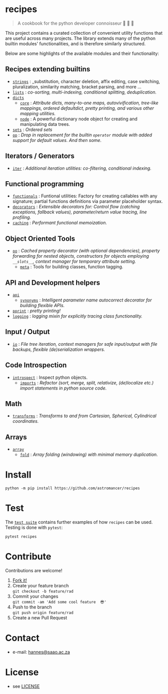 # recipes

> A cookbook for the python developer connoisseur 🐍 📖 🍾

<!-- 
TODO
[![Build Status](https://travis-ci.com/astromancer/recipes.svg?branch=master)](https://travis-ci.com/astromancer/recipes)
[![Documentation Status](https://readthedocs.org/projects/recipes/badge/?version=latest)](https://recipes.readthedocs.io/en/latest/?badge=latest)
[![PyPI](https://img.shields.io/pypi/v/recipes.svg)](https://pypi.org/project/recipes)
[![GitHub](https://img.shields.io/github/license/astromancer/recipes.svg?color=blue)](https://recipes.readthedocs.io/en/latest/license.html)
 -->

This project contains a curated collection of convenient utility functions that
are useful across many projects. The library extends many of the python builtin
modules' functionalities, and is therefore similarly structured.


Below are some highlights of the available modules and their functionality:


## Recipes extending builtins
* [`strings`](https://github.com/astromancer/recipes/tree/main/src/recipes/string)
    : _substitution, character deletion, affix editing, case switching, pluralization,
      similarity matching, bracket parsing, and more ...
* [`lists`](https://github.com/astromancer/recipes/tree/main/src/recipes/lists)
    : _co-sorting, multi-indexing, conditional splitting, deduplication._
* [`dicts`](https://github.com/astromancer/recipes/tree/main/src/recipes/dicts)
    - [`core`](https://github.com/astromancer/recipes/tree/main/src/recipes/dicts/core.py)
        : _Attribute dicts, many-to-one maps, autovivification, tree-like mappings,
        ordered defaultdict, pretty printing, and various other mapping utilities._
    - [`node`]()
        : A powerful dictionary node object for creating and manipulating data trees.
* [`sets`](https://github.com/astromancer/recipes/tree/main/src/recipes/sets) 
    : _Ordered sets_
* [`op`](https://github.com/astromancer/recipes/tree/main/src/recipes/op) 
    : _Drop in replacement for the builtin `operator` module with added support
     for default values. And then some._

## Iterators / Generators
* [`iter`](https://github.com/astromancer/recipes/tree/main/src/recipes/iter)
:   _Additional iteration utilities: co-filtering, conditional indexing._

## Functional programming
* [`functionals`](https://github.com/astromancer/recipes/tree/main/src/recipes/functionals)
    : Funtional utilities: Factory for creating callables with any signature;
     partial functions definitions via parameter placeholder syntax.
* [`decorators`](https://github.com/astromancer/recipes/tree/main/src/recipes/decorators)
    : _Extensible decorators for: Control flow (catching exceptions, fallback
    values), parameter/return value tracing, line profiling._
* [`caching`](https://github.com/astromancer/recipes/tree/main/src/recipes/caching)
    : _Performant functional memoization._

## Object Oriented Tools
* [`oo`](https://github.com/astromancer/recipes/tree/main/src/recipes/oo)
    : _Cached property decorator (with optional dependencies), property forwarding for nested objects,
      constructors for objects employing `__slots__`, context manager for temporary attribute setting._
    - [`meta`]()
        : Tools for building classes, function tagging.


## API and Development helpers
* [`api`](https://github.com/astromancer/recipes/tree/main/src/recipes/api)
    - [`synonyms`](https://github.com/astromancer/recipes/tree/main/src/recipes/api/synonyms) 
        : _Intelligent parameter name autocorrect decorator for building flexible APIs._
* [`pprint`](https://github.com/astromancer/recipes/tree/main/src/recipes/pprint)
     : _pretty printing!_
* [`logging`](https://github.com/astromancer/recipes/tree/main/src/recipes/logging) 
    : _logging mixin for explicitly tracing class functionality._
<!--     
* [`bash`](https://github.com/astromancer/recipes/tree/main/src/recipes/bash)
    : _bash style brace expansion and contraction._ -->
<!-- * [`interactive`](https://github.com/astromancer/recipes/tree/main/src/recipes/interactive) -->
<!-- * [`regex`](https://github.com/astromancer/recipes/tree/main/src/recipes/regex)
    : _Contract verbose style regexes._ -->

## Input / Output
* [`io`](https://github.com/astromancer/recipes/tree/main/src/recipes/io) 
    : _File tree iteration, context managers for safe input/output with file
     backups, flexible (de)serialization wrappers._


## Code Introspection
* [`introspect`](https://github.com/astromancer/recipes/tree/main/src/recipes/introspect)
    : Inspect python objects.
    - [`imports`](https://github.com/astromancer/recipes/tree/main/src/recipes/introspect/imports)
        : _Refactor (sort, merge, split, relativize, (de)localize etc.) import 
        statements in python source code._
    

## Math
* [`transforms`](https://github.com/astromancer/recipes/tree/main/src/recipes/transforms) 
    : _Transforms to and from Cartesian, Spherical, Cylindrical coordinates._

## Arrays
* [`array`](https://github.com/astromancer/recipes/tree/main/src/recipes/array)
    - [`fold`](https://github.com/astromancer/recipes/tree/main/src/recipes/array/fold)
    : _Array folding (windowing) with minimal memory duplication._


# Install

```shell
python -m pip install https://github.com/astromancer/recipes
```

<!-- # Use -->

<!-- ## Example
```python

``` -->


<!-- ![Example Image](https://github.com/astromancer/recipes/blob/master/tests/images/example_0.png "Example Image") -->


<!-- For more examples see [Documentation]() -->

<!-- # Documentation -->


# Test

The [`test suite`](./tests) contains further examples of how
`recipes` can be used.  Testing is done with `pytest`:

```shell
pytest recipes
```

# Contribute
Contributions are welcome!

1. [Fork it!](https://github.com/astromancer/recipes/fork)
2. Create your feature branch\
    ``git checkout -b feature/rad``
3. Commit your changes\
    ``git commit -am 'Add some cool feature  😎'``
4. Push to the branch\
    ``git push origin feature/rad``
5. Create a new Pull Request

# Contact

* e-mail: hannes@saao.ac.za

<!-- ### Third party dependencies
 * see [LIBRARIES](https://github.com/username/sw-name/blob/master/LIBRARIES.md) files -->

# License

* see [LICENSE](https://github.com/astromancer/recipes/blob/master/LICENSE)


<!-- # Version
This project uses a [semantic versioning](https://semver.org/) scheme. The 
latest version is
* 0.1.0 -->

